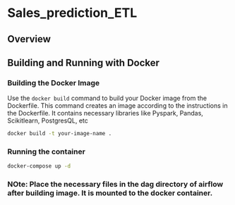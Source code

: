 # Sales_prediction_ETL

## Overview

## Building and Running with Docker

### Building the Docker Image

Use the `docker build` command to build your Docker image from the Dockerfile. This command creates an image according to the instructions in the Dockerfile.
It contains necessary libraries like Pyspark, Pandas, Scikitlearn, PostgresQL, etc

```bash
docker build -t your-image-name .
```

### Running the container

```bash
docker-compose up -d
```

### NOte: Place the necessary files in the dag directory of airflow after building image. It is mounted to the docker container.
